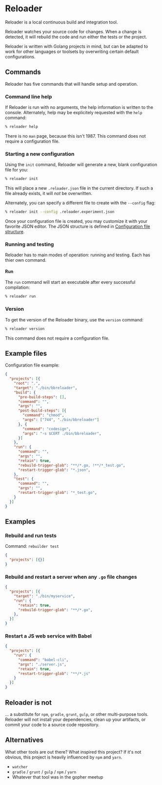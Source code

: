 # Reloader

Reloader is a local continuous build and integration tool.

Reloader watches your source code for changes.  When a change is detected, it will rebuild the code and run either the tests or the project.

Reloader is written with Golang projects in mind, but can be adapted to work for other languages or toolsets by overwriting certain default configurations.

## Commands

Reloader has five commands that will handle setup and operation.

### Command line help

If Reloader is run with no arguments, the help information is written to the console.  Alternately, help may be explicitely requested with the `help` command:

``` bash
% reloader help
```

There is no `man` page, because this isn't 1987.  This command does not require a configuration file.

### Starting a new configuration

Using the `init` command, Reloader will generate a new, blank configuration file for you:

``` bash
% reloader init
```

This will place a new `.reloader.json` file in the current directory.  If such a file already exists, it will _not_ be overwritten.

Alternately, you can specify a different file to create with the `--config` flag:

``` bash
% reloader init --config .reloader.experiment.json
```

Once your configuration file is created, you may customize it with your favorite JSON editor.  The JSON structure is defined in [Configuration file structure](docs/configuration.md).

### Running and testing

Reloader has to main modes of operation: running and testing.  Each has thier own command.

#### Run

The `run` command will start an executable after every successful compilation:

``` bash
% reloader run
```

### Version

To get the version of the Reloader binary, use the `version` command:

``` bash
% reloader version
```

This command does not require a configuration file.

## Example files

Configuration file example:

``` JSON
{
  "projects": [{
    "root": ".",
    "target": "./bin/bbreloader",
    "build": {
      "pre-build-steps": [],
      "command": "",
      "args": "",
      "post-build-steps": [{
        "command": "chmod",
        "args": ["744", "./bin/bbreloader"]
      }, {
        "command": "codesign",
        "args": "-s $CERT ./bin/bbreloader",
      }]
    },
    "run": {
      "command": "",
      "args": "",
      "retain": true,
      "rebuild-trigger-glob": "**/*.go, !**/*_test.go",
      "restart-trigger-glob": "*.json",
    },
    "test": {
      "command": "",
      "args": "",
      "restart-trigger-glob": "*_test.go",
    }
  }]
}
```

## Examples

### Rebuild and run tests

Command:
`rebuilder test`

``` JSON
{
  "projects": [{}]
}
```

### Rebuild and restart a server when any `.go` file changes

``` JSON
{
  "projects": [{
    "target": "./bin/myservice",
    "run": {
      "retain": true,
      "rebuild-trigger-glob": "**/*.go",
    },
  }]
}
```

### Restart a JS web service with Babel

``` JSON
{
  "projects": [{
    "run": {
      "command": "babel-cli",
      "args": "./server.js",
      "retain": true,
      "restart-trigger-glob": "**/*.js"
    }
  }]
}
```

## Reloader is not

... a substitute for `npm`, `gradle`, `grunt`, `gulp`, or other multi-purpose tools.  Reloader will not install your dependencies, clean up your artifacts, or commit your code to a source code repository.

## Alternatives

What other tools are out there?  What inspired this project?  If it's not obvious, this project is heavily influenced by `npm` and `yarn`.

* `watcher`
* `gradle` / `grunt` / `gulp` / `npm` / `yarn`
* Whatever that tool was in the gopher meetup
